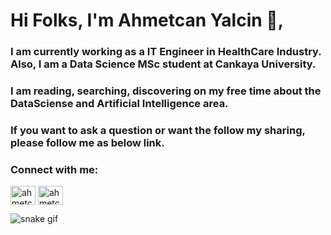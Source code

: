 <h1 >Hi Folks, I'm Ahmetcan Yalcin 👋,</h1> 

<h3 >I am currently working as a IT Engineer in HealthCare Industry. Also, I am a Data Science MSc student at Cankaya University.</h3>
<h3 >I am reading, searching, discovering on my free time about the DataSciense and Artificial Intelligence area.</h3>


<h3 > If you want to ask a question or want the follow my sharing, please follow me as below link.</h3>


<h3 align="left">Connect with me:</h3>
<p align="left">
<a href="https://linkedin.com/in/ahmetcanyalcin" target="blank"><img align="center" src="https://raw.githubusercontent.com/rahuldkjain/github-profile-readme-generator/master/src/images/icons/Social/linked-in-alt.svg" alt="ahmetcanyalcin" height="30" width="40" /></a>
<a href="https://kaggle.com/ahmetcanyaln" target="blank"><img align="center" src="https://raw.githubusercontent.com/rahuldkjain/github-profile-readme-generator/master/src/images/icons/Social/kaggle.svg" alt="ahmetcanyaln" height="30" width="40" /></a>

</p>


![snake gif](https://github.com/cagataytuylu/cagataytuylu/blob/output/github-contribution-grid-snake.gif)
